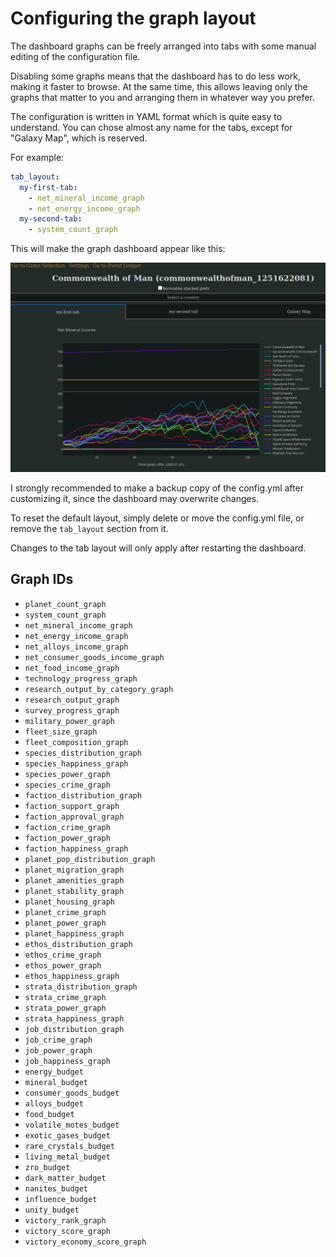 # Configuring the graph layout

The dashboard graphs can be freely arranged into tabs with some manual editing of the configuration file. 

Disabling some graphs means that the dashboard has to do less work, making it faster to browse. At the same time, this allows leaving only the graphs that matter to you and arranging them in whatever way you prefer.

The configuration is written in YAML format which is quite easy to understand. You can chose almost any name for the tabs, except for "Galaxy Map", which is reserved.

For example:
```yaml
tab_layout:
  my-first-tab:
    - net_mineral_income_graph
    - net_energy_income_graph
  my-second-tab:
    - system_count_graph
```
This will make the graph dashboard appear like this:

![Custom Tab Layout](img/custom_tab_layout.png)

I strongly recommended to make a backup copy of the config.yml after customizing it, since the dashboard may overwrite changes. 

To reset the default layout, simply delete or move the config.yml file, or remove the `tab_layout` section from it.

Changes to the tab layout will only apply after restarting the dashboard.

## Graph IDs

- `planet_count_graph`
- `system_count_graph`
- `net_mineral_income_graph`
- `net_energy_income_graph`
- `net_alloys_income_graph`
- `net_consumer_goods_income_graph`
- `net_food_income_graph`
- `technology_progress_graph`
- `research_output_by_category_graph`
- `research_output_graph`
- `survey_progress_graph`
- `military_power_graph`
- `fleet_size_graph`
- `fleet_composition_graph`
- `species_distribution_graph`
- `species_happiness_graph`
- `species_power_graph`
- `species_crime_graph`
- `faction_distribution_graph`
- `faction_support_graph`
- `faction_approval_graph`
- `faction_crime_graph`
- `faction_power_graph`
- `faction_happiness_graph`
- `planet_pop_distribution_graph`
- `planet_migration_graph`
- `planet_amenities_graph`
- `planet_stability_graph`
- `planet_housing_graph`
- `planet_crime_graph`
- `planet_power_graph`
- `planet_happiness_graph`
- `ethos_distribution_graph`
- `ethos_crime_graph`
- `ethos_power_graph`
- `ethos_happiness_graph`
- `strata_distribution_graph`
- `strata_crime_graph`
- `strata_power_graph`
- `strata_happiness_graph`
- `job_distribution_graph`
- `job_crime_graph`
- `job_power_graph`
- `job_happiness_graph`
- `energy_budget`
- `mineral_budget`
- `consumer_goods_budget`
- `alloys_budget`
- `food_budget`
- `volatile_motes_budget`
- `exotic_gases_budget`
- `rare_crystals_budget`
- `living_metal_budget`
- `zro_budget`
- `dark_matter_budget`
- `nanites_budget`
- `influence_budget`
- `unity_budget`
- `victory_rank_graph`
- `victory_score_graph`
- `victory_economy_score_graph`
